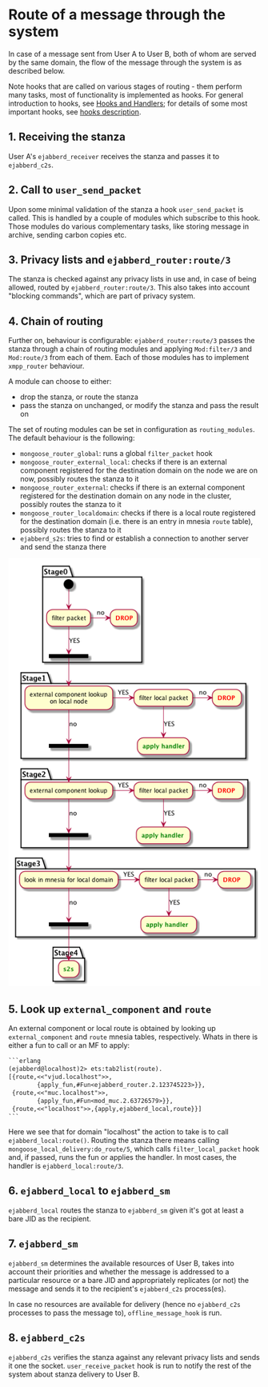 # Route of a message through the system

In case of a message sent from User A to User B, both of whom are served by
the same domain, the flow of the message through the system is as described below.

Note hooks that are called on various stages of routing - them perform many
tasks, most of functionality is implemented as hooks. For general introduction
to hooks, see [Hooks and Handlers](./developers-guide/Hooks-and-handlers.md);
for details of some most important hooks, see [hooks description](./developers-guide/hooks_description.md).

## 1. Receiving the stanza

User A's `ejabberd_receiver` receives the stanza and passes it to `ejabberd_c2s`.

## 2. Call to `user_send_packet`

Upon some minimal validation of the stanza a hook `user_send_packet` is called. 
This is handled by a couple of modules which subscribe to this hook. Those modules
do various complementary tasks, like storing message in archive, sending carbon 
copies etc. 

## 3. Privacy lists and `ejabberd_router:route/3`

The stanza is checked against any privacy lists in use and, in case of being allowed, 
routed by `ejabberd_router:route/3`. This also takes into account
"blocking commands", which are part of privacy system.

## 4. Chain of routing

Further on, behaviour is configurable: `ejabberd_router:route/3` passes the stanza through
a chain of routing modules and applying `Mod:filter/3` and `Mod:route/3` from each of them.
Each of those modules has to implement `xmpp_router` behaviour.

A module can choose to either:

* drop the stanza, or route the stanza
* pass the stanza on unchanged, or modify the stanza and pass the result on

The set of routing modules can be set in configuration as `routing_modules`. The default
behaviour is the following:

* `mongoose_router_global`: runs a global `filter_packet` hook
* `mongoose_router_external_local`: checks if there is an external component registered for the
destination domain on the node we are on now, possibly routes the stanza to it
* `mongoose_router_external`: checks if there is an external component registered for the
destination domain on any node in the cluster, possibly routes the stanza to it
* `mongoose_router_localdomain`: checks if there is a local route registered for the destination
domain (i.e. there is an entry in mnesia `route` table), possibly routes the stanza to it
* `ejabberd_s2s`: tries to find or establish a connection to another server and send the stanza there

![You should see an image here; if you don't, use plantuml to generate it from routing.uml](routing.png)

## 5. Look up `external_component` and `route`

An external component or local route is obtained by looking up `external_component` and `route`
mnesia tables, respectively. Whats in there is either a fun to call or an MF to apply:

    ```erlang
    (ejabberd@localhost)2> ets:tab2list(route).
    [{route,<<"vjud.localhost">>,
            {apply_fun,#Fun<ejabberd_router.2.123745223>}},
     {route,<<"muc.localhost">>,
            {apply_fun,#Fun<mod_muc.2.63726579>}},
     {route,<<"localhost">>,{apply,ejabberd_local,route}}]
    ```

Here we see that for domain "localhost" the action to take
is to call `ejabberd_local:route()`.
Routing the stanza there means calling `mongoose_local_delivery:do_route/5`,
which calls `filter_local_packet` hook and, if passed, runs the fun or applies the handler.
In most cases, the handler is `ejabberd_local:route/3`.

## 6. `ejabberd_local` to `ejabberd_sm`

`ejabberd_local` routes the stanza to `ejabberd_sm` given it's
got at least a bare JID as the recipient.

## 7. `ejabberd_sm`

`ejabberd_sm` determines the available resources of User B,
takes into account their priorities and whether the message is
addressed to a particular resource or a bare JID and appropriately
replicates (or not) the message and sends it to the recipient's
`ejabberd_c2s` process(es).

In case no resources are available for delivery
(hence no `ejabberd_c2s` processes to pass the message to),
`offline_message_hook` is run.

## 8. `ejabberd_c2s`

`ejabberd_c2s` verifies the stanza against any relevant privacy lists
and sends it one the socket.
`user_receive_packet` hook is run to notify the rest of the system
about stanza delivery to User B.
